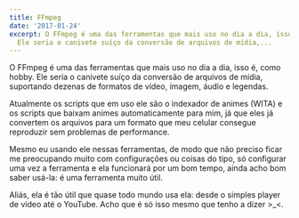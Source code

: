 ```yaml
---
title: FFmpeg
date: '2017-01-24'
excerpt: O FFmpeg é uma das ferramentas que mais uso no dia a dia, isso é, como hobby.
  Ele seria o canivete suíço da conversão de arquivos de mídia,...
---
```




O FFmpeg é uma das ferramentas que mais uso no dia a dia, isso é, como hobby. Ele seria o canivete suíço da conversão de arquivos de mídia, suportando dezenas de formatos de vídeo, imagem, áudio e legendas.

Atualmente os scripts que em uso ele são o indexador de animes (WITA) e os scripts que baixam animes automaticamente para mim, já que eles já convertem os arquivos para um formato que meu celular consegue reproduzir sem problemas de performance.

Mesmo eu usando ele nessas ferramentas, de modo que não preciso ficar me preocupando muito com configurações ou coisas do tipo, só configurar uma vez a ferramenta e ela funcionará por um bom tempo, ainda acho bom saber usá-la: é uma ferramenta muito útil.

Aliás, ela é tão útil que quase todo mundo usa ela: desde o simples player de vídeo até o YouTube. Acho que é só isso mesmo que tenho a dizer >_<.